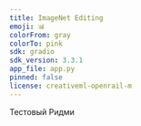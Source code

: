```yaml
---
title: ImageNet Editing
emoji: 📊
colorFrom: gray
colorTo: pink
sdk: gradio
sdk_version: 3.3.1
app_file: app.py
pinned: false
license: creativeml-openrail-m
---
```


Тестовый Ридми
